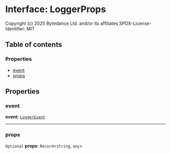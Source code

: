 # Interface: LoggerProps

Copyright (c) 2025 Bytedance Ltd. and/or its affiliates
SPDX-License-Identifier: MIT

## Table of contents

### Properties

* [event](/en/auto-docs/free-layout-editor/interfaces/LoggerProps.md#event)
* [props](/en/auto-docs/free-layout-editor/interfaces/LoggerProps.md#props)

## Properties

### event

**event**: [`LoggerEvent`](/en/auto-docs/free-layout-editor/enums/LoggerEvent.md)

***

### props

`Optional` **props**: `Record`<`string`, `any`>
